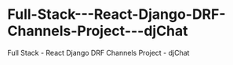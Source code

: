 # Full-Stack---React-Django-DRF-Channels-Project---djChat
Full Stack - React Django DRF Channels Project - djChat
